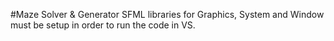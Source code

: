 #Maze Solver & Generator
SFML libraries for Graphics, System and Window must be setup in order to run the code in VS.